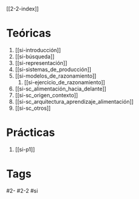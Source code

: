  [[2-2-index]]
# Teóricas
1. [[si-introducción]]
2. [[si-búsqueda]]
3. [[si-representación]]
4. [[si-sistemas_de_producción]]
5. [[si-modelos_de_razonamiento]]
	1. [[si-ejercicio_de_razonamiento]]
6. [[si-sc_alimentación_hacia_delante]]
7. [[si-sc_origen_contexto]]
8. [[si-sc_arquitectura_aprendizaje_alimentación]]
9. [[si-sc_otros]]
# Prácticas
1. [[si-p1]]
# Tags
#2- 
#2-2 
#si